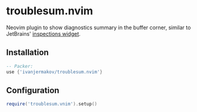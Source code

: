 # troublesum.nvim

Neovim plugin to show diagnostics summary in the buffer corner, similar to JetBrains' [inspections widget](https://www.jetbrains.com/idea/guide/tips/inspections-widget/).

## Installation

```lua
-- Packer:
use {'ivanjermakov/troublesum.nvim'}
```

## Configuration
```lua
require('troublesum.vnim').setup()
```

